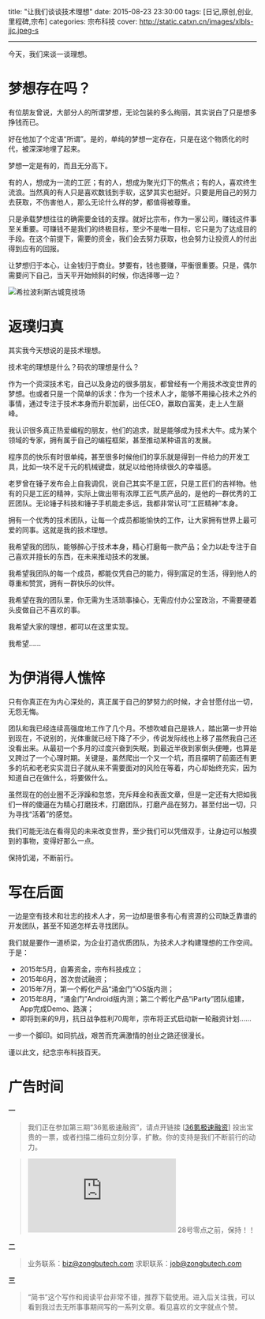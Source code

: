title: "让我们谈谈技术理想"
date: 2015-08-23 23:30:00
tags: [日记,原创,创业,里程碑,宗布]
categories: 宗布科技
cover: http://static.catxn.cn/images/xlbls-jjc.jpeg-s

---

今天，我们来谈一谈理想。

# 梦想存在吗？

有位朋友曾说，大部分人的所谓梦想，无论包装的多么绚丽，其实说白了只是想多挣钱而已。

好在他加了个定语“所谓”。是的，单纯的梦想一定存在，只是在这个物质化的时代，被深深地埋了起来。

梦想一定是有的，而且无分高下。

有的人，想成为一流的工匠；有的人，想成为聚光灯下的焦点；有的人，喜欢终生流浪。当然真的有人只是喜欢数钱到手软，这梦其实也挺好。只要是用自己的努力去获取，不伤害他人，那么无论什么样的梦，都值得被尊重。

只是承载梦想往往的确需要金钱的支撑。就好比宗布，作为一家公司，赚钱这件事至关重要。可赚钱不是我们的终极目标，至少不是唯一目标，它只是为了达成目的手段。在这个前提下，需要的资金，我们会去努力获取，也会努力让投资人的付出得到应有的回报。

让梦想归于本心，让金钱归于商业。梦要有，钱也要赚，平衡很重要。只是，偶尔需要问下自己，当天平开始倾斜的时候，你选择哪一边？

![希拉波利斯古城竞技场](http://static.catxn.cn/images/xlbls-jjc.jpeg-m)

# 返璞归真

其实我今天想说的是技术理想。

技术宅的理想是什么？码农的理想是什么？

<!--more-->

作为一个资深技术宅，自己以及身边的很多朋友，都曾经有一个用技术改变世界的梦想。也或者只是一个简单的诉求：作为一个技术人才，能够不用操心技术之外的事情，通过专注于技术本身而升职加薪，出任CEO，赢取白富美，走上人生巅峰。

我认识很多真正热爱编程的朋友，他们的追求，就是能够成为技术大牛。成为某个领域的专家，拥有属于自己的编程框架，甚至推动某种语言的发展。

程序员的快乐有时很单纯，甚至很多时候他们的享乐就是得到一件给力的开发工具，比如一块不足千元的机械键盘，就足以给他持续很久的幸福感。

老罗曾在锤子发布会上自我调侃，说自己其实不是工匠，只是工匠们的吉祥物。他有的只是工匠的精神，实际上做出带有浓厚工匠气质产品的，是他的一群优秀的工匠团队。无论锤子科技和锤子手机能走多远，我都非常认可“工匠精神”本身。

拥有一个优秀的技术团队，让每一个成员都能愉快的工作，让大家拥有世界上最可爱的同事。这就是我的技术理想。

我希望我的团队，能够醉心于技术本身，精心打磨每一款产品；全力以赴专注于自己喜欢并擅长的东西，在未来推动技术的发展。

我希望我团队的每一个成员，都能仅凭自己的能力，得到富足的生活，得到他人的尊重和赞赏，拥有一群快乐的伙伴。

我希望在我的团队里，你无需为生活琐事操心，无需应付办公室政治，不需要硬着头皮做自己不喜欢的事。

我希望大家的理想，都可以在这里实现。

我希望……

# 为伊消得人憔悴

只有你真正在为内心深处的，真正属于自己的梦努力的时候，才会甘愿付出一切，无怨无悔。

团队和我已经连续高强度地工作了几个月。不想吹嘘自己是铁人，踏出第一步开始到现在，不说别的，光体重就已经下降了不少，传说发际线也上移了虽然我自己还没看出来。从最初一个多月的过度兴奋到失眠，到最近半夜到家倒头便睡，也算是又跨过了一个心理时期。关键是，虽然爬出一个又一个坑，而且摆明了前面还有更多的坑和老老实实混日子就从来不需要面对的风险在等着，内心却始终充实，因为知道自己在做什么，将要做什么。

虽然现在的创业圈不乏浮躁和忽悠，充斥拜金和表面文章，但是一定还有大把如我们一样的傻逼在为精心打磨技术，打磨团队，打磨产品在努力。甚至付出一切，只为寻找“活着”的感觉。

我们可能无法在看得见的未来改变世界，至少我们可以凭借双手，让身边可以触摸到的事物，变得好那么一点。

保持饥渴，不断前行。

# 写在后面

一边是空有技术和壮志的技术人才，另一边却是很多有心有资源的公司缺乏靠谱的开发团队，甚至不知道怎样去寻找团队。

我们就是要作一道桥梁，为企业打造优质团队，为技术人才构建理想的工作空间。于是：

- 2015年5月，自筹资金，宗布科技成立；
- 2015年6月，首次尝试融资；
- 2015年7月，第一个孵化产品“涌金门”iOS版内测；
- 2015年8月，“涌金门”Android版内测；第二个孵化产品“iParty”团队组建，App完成Demo、路演；
- 即将到来的9月，抗日战争胜利70周年，宗布将正式启动新一轮融资计划……

一步一个脚印。如同抗战，艰苦而充满激情的创业之路还很漫长。

谨以此文，纪念宗布科技百天。

# 广告时间

**一**

>我们正在参加第三期“36氪极速融资”，请点开链接 [[36氪极速融资](http://t.cn/RLFUHKU)] 投出宝贵的一票，或者扫描二维码立刻分享，扩散。你的支持是我们不断前行的动力。

>[![36氪极速融资](http://s.jiathis.com/qrcode.php?url=https%3A%2F%2Frong.36kr.com%2Fm%2Fj3word.html%3Fcid%3D161176%26source%3Dweb)](http://t.cn/RLFUHKU)
28号零点之前，保持！！

**二**

>业务联系：<biz@zongbutech.com>
求职联系：<job@zongbutech.com>

**三**

> “简书”这个写作和阅读平台非常不错，推荐下载使用。进入后关注我，可以看到我过去无所事事期间写的一系列文章。看见喜欢的文字就点个赞。



